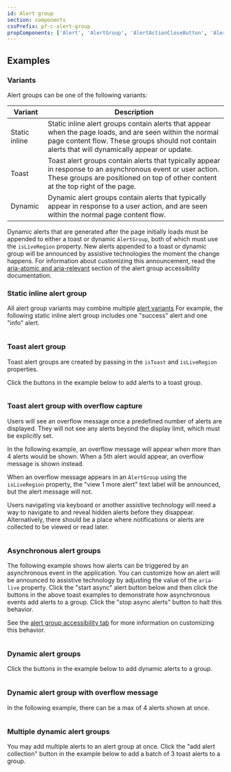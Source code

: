 ```yaml
---
id: Alert group
section: components
cssPrefix: pf-c-alert-group
propComponents: ['Alert', 'AlertGroup', 'AlertActionCloseButton', 'AlertActionLink']
---
```


## Examples

### Variants 

Alert groups can be one of the following variants:

| Variant | Description |
| --- | --- |
| Static inline | Static inline alert groups contain alerts that appear when the page loads, and are seen within the normal page content flow. These groups should not contain alerts that will dynamically appear or update. |
| Toast | Toast alert groups contain alerts that typically appear in response to an asynchronous event or user action. These groups are positioned on top of other content at the top right of the page.|
| Dynamic | Dynamic alert groups contain alerts that typically appear in response to a user action, and are seen within the normal page content flow.|  

Dynamic alerts that are generated after the page initially loads must be appended to either a toast or dynamic `AlertGroup`, both of which must use the `isLiveRegion` property. New alerts appended to a toast or dynamic group will be announced by assistive technologies the moment the change happens. For information about customizing this announcement, read the [aria-atomic and aria-relevant](/components/alert-group/accessibility#aria-atomic-and-aria-relevant) section of the alert group accessibility documentation.

### Static inline alert group

All alert group variants may combine multiple [alert variants](/components/alert) For example, the following static inline alert group includes one "success" alert and one "info" alert.

```ts file="./AlertGroupStatic.tsx"
```

### Toast alert group

Toast alert groups are created by passing in the `isToast` and `isLiveRegion` properties. 

Click the buttons in the example below to add alerts to a toast group.

```ts file="./AlertGroupToast.tsx"
```

### Toast alert group with overflow capture

Users will see an overflow message once a predefined number of alerts are displayed. They will not see any alerts beyond the display limit, which must be explicitly set.

In the following example, an overflow message will appear when more than 4 alerts would be shown. When a 5th alert would appear, an overflow message is shown instead.

When an overflow message appears in an `AlertGroup` using the `isLiveRegion` property, the "view 1 more alert" text label will be announced, but the alert message will not. 

Users navigating via keyboard or another assistive technology will need a way to navigate to and reveal hidden alerts before they disappear. Alternatively, there should be a place where notifications or alerts are collected to be viewed or read later. 

```ts file="AlertGroupToastOverflowCapture.tsx" isBeta
```

### Asynchronous alert groups

The following example shows how alerts can be triggered by an asynchronous event in the application. You can customize how an alert will be announced to assistive technology by adjusting the value of the `aria-live` property. Click the "start async" alert button below and then click the buttons in the above toast examples to demonstrate how asynchronous events add alerts to a group. Click the "stop async alerts" button to halt this behavior.

See the [alert group accessibility tab](/components/alert-group/accessibility) for more information on customizing this behavior.

```ts file="./AlertGroupAsync.tsx"
```

### Dynamic alert groups

Click the buttons in the example below to add dynamic alerts to a group.

```ts file="./AlertGroupSingularDynamic.tsx"
```

### Dynamic alert group with overflow message

In the following example, there can be a max of 4 alerts shown at once. 

```ts file="AlertGroupSingularDynamicOverflow.tsx" isBeta
```

### Multiple dynamic alert groups

You may add multiple alerts to an alert group at once. Click the "add alert collection" button in the example below to add a batch of 3 toast alerts to a group.

```ts file="./AlertGroupMultipleDynamic.tsx"
```
